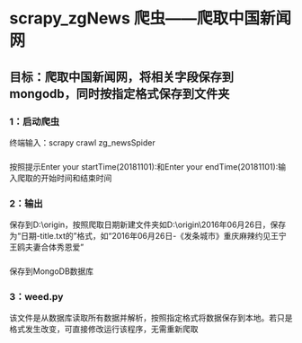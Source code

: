 # scrapy_zgNews  爬虫——爬取中国新闻网
## 目标：爬取中国新闻网，将相关字段保存到mongodb，同时按指定格式保存到文件夹
### 1：启动爬虫
终端输入：scrapy crawl zg_newsSpider
###
按照提示Enter your startTime(20181101):和Enter your endTime(20181101):输入爬取的开始时间和结束时间
###
### 2：输出
保存到D:\origin，按照爬取日期新建文件夹如D:\origin\2016年06月26日，保存为“日期-title.txt的”格式，如“2016年06月26日-《发条城市》重庆麻辣约见王宁王鸥夫妻合体秀恩爱”
###
保存到MongoDB数据库
### 3：weed.py
该文件是从数据库读取所有数据并解析，按照指定格式将数据保存到本地。若只是格式发生改变，可直接修改运行该程序，无需重新爬取
